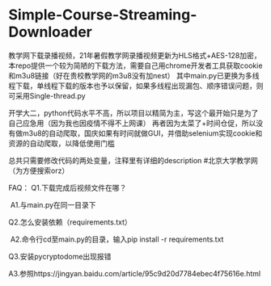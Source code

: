 # Simple-Course-Streaming-Downloader

教学网下载录播视频，21年暑假教学网录播视频更新为HLS格式+AES-128加密，本repo提供一个较为简陋的下载方法，需要自己用chrome开发者工具获取cookie和m3u8链接（好在贵校教学网的m3u8没有加nest）
其中main.py已更换为多线程下载，单线程下载的版本也予以保留，如果多线程出现漏包、顺序错误问题，则可采用Single-thread.py

开学大二，python代码水平不高，所以项目以精简为主，写这个最开始只是为了自己应急用（因为我也因疫情不得不上网课）
再者因为太菜了+时间仓促，所以没有做m3u8的自动爬取，国庆如果有时间就做GUI，并借助selenium实现cookie和资源的自动爬取，以降低使用门槛

总共只需要修改代码的两处变量，注释里有详细的description
#北京大学教学网（为方便搜索orz）

FAQ：
  Q1.下载完成后视频文件在哪？

​    A1.与main.py在同一目录下

  Q2.怎么安装依赖（requirements.txt）

​    A2.命令行cd至main.py的目录，输入pip install -r requirements.txt

  Q3.安装pycryptodome出现报错

​    A3.参照https://jingyan.baidu.com/article/95c9d20d7784ebec4f75616e.html
